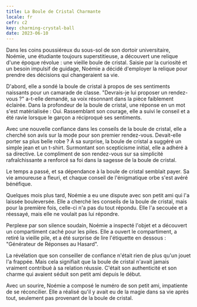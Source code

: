 ```yaml
---
title: La Boule de Cristal Charmante
locale: fr
cefr: c2
key: charming-crystal-ball
date: 2023-06-10
---
```


Dans les coins poussiéreux du sous-sol de son dortoir universitaire, Noémie, une étudiante toujours superstitieuse, a découvert une relique d'une époque révolue : une vieille boule de cristal. Saisie par la curiosité et un besoin impulsif de guidage, Noémie a décidé d'employer la relique pour prendre des décisions qui changeraient sa vie.

D'abord, elle a sondé la boule de cristal à propos de ses sentiments naissants pour un camarade de classe. "Devrais-je lui proposer un rendez-vous ?" a-t-elle demandé, sa voix résonnant dans la pièce faiblement éclairée. Dans la profondeur de la boule de cristal, une réponse en un mot s'est matérialisée : Oui. Rassemblant son courage, elle a suivi le conseil et a été ravie lorsque le garçon a réciproqué ses sentiments.

Avec une nouvelle confiance dans les conseils de la boule de cristal, elle a cherché son avis sur la mode pour son premier rendez-vous. Devait-elle porter sa plus belle robe ? À sa surprise, la boule de cristal a suggéré un simple jean et un t-shirt. Surmontant son scepticisme initial, elle a adhéré à sa directive. Le compliment de son rendez-vous sur sa simplicité rafraîchissante a renforcé sa foi dans la sagesse de la boule de cristal.

Le temps a passé, et sa dépendance à la boule de cristal semblait payer. Sa vie amoureuse a fleuri, et chaque conseil de l'énigmatique orbe s'est avéré bénéfique.

Quelques mois plus tard, Noémie a eu une dispute avec son petit ami qui l'a laissée bouleversée. Elle a cherché les conseils de la boule de cristal, mais pour la première fois, celle-ci n'a pas du tout répondu. Elle l'a secouée et a réessayé, mais elle ne voulait pas lui répondre.

Perplexe par son silence soudain, Noémie a inspecté l'objet et a découvert un compartiment caché pour les piles. Elle a ouvert le compartiment, a retiré la vieille pile, et a été surprise de lire l'étiquette en dessous : "Générateur de Réponses au Hasard".

La révélation que son conseiller de confiance n'était rien de plus qu'un jouet l'a frappée. Mais cela signifiait que la boule de cristal n'avait jamais vraiment contribué à sa relation réussie. C'était son authenticité et son charme qui avaient séduit son petit ami depuis le début.

Avec un sourire, Noémie a composé le numéro de son petit ami, impatiente de se réconcilier. Elle a réalisé qu'il y avait eu de la magie dans sa vie après tout, seulement pas provenant de la boule de cristal.